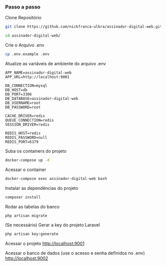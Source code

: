 
### Passo a passo
Clone Repositório

```sh
git clone https://github.com/nickfranca-ulbra/assinador-digital-web.git
```

```sh
cd assinador-digital-web/
```


Crie o Arquivo .env
```sh
cp .env.example .env
```


Atualize as variáveis de ambiente do arquivo .env
```dosini
APP_NAME=assinador-digital-web
APP_URL=http://localhost:9001

DB_CONNECTION=mysql
DB_HOST=db
DB_PORT=3306
DB_DATABASE=assinador-digital-web
DB_USERNAME=root
DB_PASSWORD=root

CACHE_DRIVER=redis
QUEUE_CONNECTION=redis
SESSION_DRIVER=redis

REDIS_HOST=redis
REDIS_PASSWORD=null
REDIS_PORT=6379
```


Suba os containers do projeto
```sh
docker-compose up -d
```

Acessar o container
```sh
docker-compose exec assinador-digital-web bash
```

Instalar as dependências do projeto
```sh
composer install
```

Rodar as tabelas do banco
```sh
php artisan migrate
```

(Se necessário) Gerar a key do projeto Laravel
```sh
php artisan key:generate
```


Acessar o projeto
[http://localhost:9001](http://localhost:9001)

Acessar o banco de dados (use o acesso e senha definidos no .env)
[http://localhost:9002](http://localhost:9002)